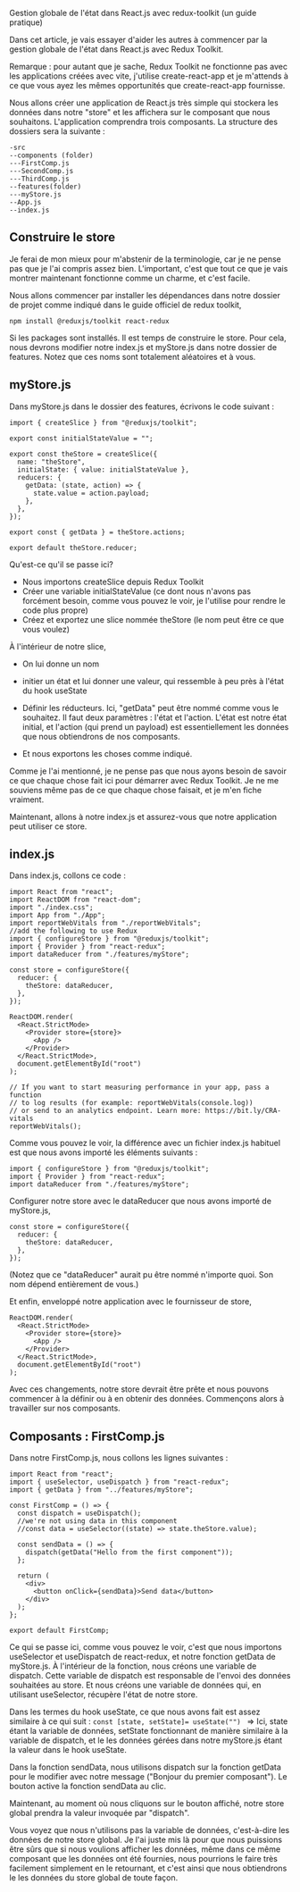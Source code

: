 Gestion globale de l'état dans React.js avec redux-toolkit (un guide pratique)

Dans cet article, je vais essayer d'aider les autres à commencer par la gestion globale de l'état dans React.js avec Redux Toolkit.

Remarque : pour autant que je sache, Redux Toolkit ne fonctionne pas avec les applications créées avec vite, j'utilise create-react-app et je m'attends à ce que vous ayez les mêmes opportunités que create-react-app fournisse.

Nous allons créer une application de React.js très simple qui stockera les données dans notre "store" et les affichera sur le composant que nous souhaitons. L'application comprendra trois composants. La structure des dossiers sera la suivante :

```
-src
--components (folder)
---FirstComp.js
---SecondComp.js
---ThirdComp.js
--features(folder)
---myStore.js
--App.js
--index.js
```

## Construire le store

Je ferai de mon mieux pour m'abstenir de la terminologie, car je ne pense pas que je l'ai compris assez bien. L'important, c'est que tout ce que je vais montrer maintenant fonctionne comme un charme, et c'est facile.

Nous allons commencer par installer les dépendances dans notre dossier de projet comme indiqué dans le guide officiel de redux toolkit,

`npm install @reduxjs/toolkit react-redux`

Si les packages sont installés. Il est temps de construire le store. Pour cela, nous devrons modifier notre index.js et myStore.js dans notre dossier de features. Notez que ces noms sont totalement aléatoires et à vous.

## myStore.js

Dans myStore.js dans le dossier des features, écrivons le code suivant :

```
import { createSlice } from "@reduxjs/toolkit";

export const initialStateValue = "";

export const theStore = createSlice({
  name: "theStore",
  initialState: { value: initialStateValue },
  reducers: {
    getData: (state, action) => {
      state.value = action.payload;
    },
  },
});

export const { getData } = theStore.actions;

export default theStore.reducer;
```

Qu'est-ce qu'il se passe ici?

- Nous importons createSlice depuis Redux Toolkit
- Créer une variable initialStateValue (ce dont nous n'avons pas forcément besoin, comme vous pouvez le voir, je l'utilise pour rendre le code plus propre)
- Créez et exportez une slice nommée theStore (le nom peut être ce que vous voulez)

À l'intérieur de notre slice,

- On lui donne un nom
- initier un état et lui donner une valeur, qui ressemble à peu près à l'état du hook useState
- Définir les réducteurs. Ici, "getData" peut être nommé comme vous le souhaitez. Il faut deux paramètres : l'état et l'action. L'état est notre état initial, et l'action (qui prend un payload) est essentiellement les données que nous obtiendrons de nos composants.

- Et nous exportons les choses comme indiqué.

Comme je l'ai mentionné, je ne pense pas que nous ayons besoin de savoir ce que chaque chose fait ici pour démarrer avec Redux Toolkit. Je ne me souviens même pas de ce que chaque chose faisait, et je m'en fiche vraiment.

Maintenant, allons à notre index.js et assurez-vous que notre application peut utiliser ce store.

## index.js

Dans index.js, collons ce code :

```
import React from "react";
import ReactDOM from "react-dom";
import "./index.css";
import App from "./App";
import reportWebVitals from "./reportWebVitals";
//add the following to use Redux
import { configureStore } from "@reduxjs/toolkit";
import { Provider } from "react-redux";
import dataReducer from "./features/myStore";

const store = configureStore({
  reducer: {
    theStore: dataReducer,
  },
});

ReactDOM.render(
  <React.StrictMode>
    <Provider store={store}>
      <App />
    </Provider>
  </React.StrictMode>,
  document.getElementById("root")
);

// If you want to start measuring performance in your app, pass a function
// to log results (for example: reportWebVitals(console.log))
// or send to an analytics endpoint. Learn more: https://bit.ly/CRA-vitals
reportWebVitals();
```

Comme vous pouvez le voir, la différence avec un fichier index.js habituel est que nous avons importé les éléments suivants :

```
import { configureStore } from "@reduxjs/toolkit";
import { Provider } from "react-redux";
import dataReducer from "./features/myStore";
```

Configurer notre store avec le dataReducer que nous avons importé de myStore.js,

```
const store = configureStore({
  reducer: {
    theStore: dataReducer,
  },
});
```

(Notez que ce "dataReducer" aurait pu être nommé n'importe quoi. Son nom dépend entièrement de vous.)

Et enfin, enveloppé notre application avec le fournisseur de store,

```
ReactDOM.render(
  <React.StrictMode>
    <Provider store={store}>
      <App />
    </Provider>
  </React.StrictMode>,
  document.getElementById("root")
);
```

Avec ces changements, notre store devrait être prête et nous pouvons commencer à la définir ou à en obtenir des données. Commençons alors à travailler sur nos composants.

## Composants : FirstComp.js

Dans notre FirstComp.js, nous collons les lignes suivantes :

```
import React from "react";
import { useSelector, useDispatch } from "react-redux";
import { getData } from "../features/myStore";

const FirstComp = () => {
  const dispatch = useDispatch();
  //we're not using data in this component
  //const data = useSelector((state) => state.theStore.value);

  const sendData = () => {
    dispatch(getData("Hello from the first component"));
  };

  return (
    <div>
      <button onClick={sendData}>Send data</button>
    </div>
  );
};

export default FirstComp;
```

Ce qui se passe ici, comme vous pouvez le voir, c'est que nous importons useSelector et useDispatch de react-redux, et notre fonction getData de myStore.js. À l'intérieur de la fonction, nous créons une variable de dispatch. Cette variable de dispatch est responsable de l'envoi des données souhaitées au store. Et nous créons une variable de données qui, en utilisant useSelector, récupère l'état de notre store.

Dans les termes du hook useState, ce que nous avons fait est assez similaire à ce qui suit : `const [state, setState]= useState("") ` => Ici, state étant la variable de données, setState fonctionnant de manière similaire à la variable de dispatch, et le les données gérées dans notre myStore.js étant la valeur dans le hook useState.

Dans la fonction sendData, nous utilisons dispatch sur la fonction getData pour le modifier avec notre message ("Bonjour du premier composant"). Le bouton active la fonction sendData au clic.

Maintenant, au moment où nous cliquons sur le bouton affiché, notre store global prendra la valeur invoquée par "dispatch".

Vous voyez que nous n'utilisons pas la variable de données, c'est-à-dire les données de notre store global. Je l'ai juste mis là pour que nous puissions être sûrs que si nous voulions afficher les données, même dans ce même composant que les données ont été fournies, nous pourrions le faire très facilement simplement en le retournant, et c'est ainsi que nous obtiendrons le les données du store global de toute façon.
